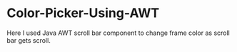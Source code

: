 # Color-Picker-Using-AWT
Here I used Java AWT scroll bar component to change frame color as scroll bar gets scroll.
